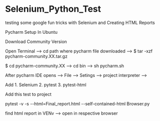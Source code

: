 # Selenium_Python_Test
testing some google fun tricks with Selenium and Creating HTML Reports

Pycharm Setup In Ubuntu

Download Community Version

Open Terminal --> cd path where pycharm file downloaded --> $ tar -xzf pycharm-community.XX.tar.gz

$ cd pycharm-community.XX --> cd bin --> sh pycharm.sh

After pycharm IDE opens --> File --> Setings --> project interpreter --> 

Add 1. Selenium
    2. pytest
    3. pytest-html
    
Add this test to project

pytest -v -s --html=Final_report.html --self-contained-html Browser.py 

find html report in VENv --> open in respective browser


